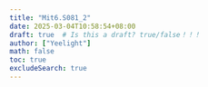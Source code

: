 ```yaml
---
title: "Mit6.S081_2"
date: 2025-03-04T10:58:54+08:00
draft: true  # Is this a draft? true/false！！！
author: ["Yeelight"]
math: false
toc: true
excludeSearch: true
---
```

